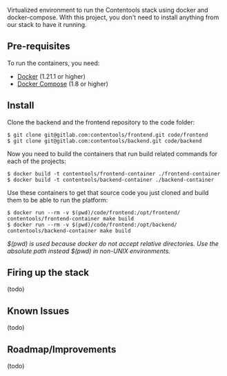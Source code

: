 Virtualized environment to run the Contentools stack using docker and docker-compose. With this project, you don't need to install anything from our stack to have it running.

## Pre-requisites

To run the containers, you need:
* [Docker](https://docs.docker.com/engine/installation/) (1.21.1 or higher)
* [Docker Compose](https://docs.docker.com/compose/install/) (1.8 or higher)

## Install

Clone the backend and the frontend repository to the code folder:

```
$ git clone git@gitlab.com:contentools/frontend.git code/frontend
$ git clone git@gitlab.com:contentools/backend.git code/backend
```

Now you need to build the containers that run build related commands for each of the projects:
```
$ docker build -t contentools/frontend-container ./frontend-container
$ docker build -t contentools/backend-container ./backend-container
```

Use these containers to get that source code you just cloned and build them to be able to run the platform:
```
$ docker run --rm -v $(pwd)/code/frontend:/opt/frontend/ contentools/frontend-container make build
$ docker run --rm -v $(pwd)/code/frontend:/opt/backend/ contentools/backend-container make build
```
*$(pwd) is used because docker do not accept relative directories. Use the absolute path instead $(pwd) in non-UNIX environments.*

## Firing up the stack

(todo)

## Known Issues

(todo)

## Roadmap/Improvements

(todo)
